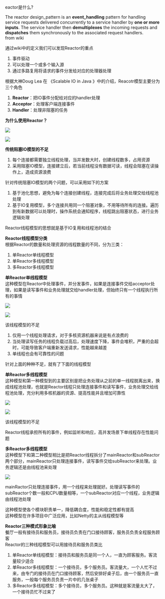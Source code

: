 eactor是什么?
 
The reactor design_pattern is an **event_handling** pattern for handling service requests delivered concurrently to a service handler by **one or more inputs**. The service handler then **demultiplexes** the incoming requests and **dispatches** them synchronously to the associated request handlers.  
from wiki  

通过wiki中的定义我们可以发现Reactor的重点  

1.  事件驱动
2.  可以处理一个或多个输入源
3.  通过多路复用将请求的事件分发给对应的处理器处理

  
  

根据大神Doug Lea 在 《Scalable IO in Java 》中的介绍，Reacotr模型主要分为三个角色  

1.  **Reactor**：把IO事件分配给对应的handler处理
2.  **Acceptor**：处理客户端连接事件
3.  **Handler**：处理非阻塞的任务

  
  

**为什么使用Reactor？**  

![](https://pic2.zhimg.com/v2-5598826468eb205e6a7ba3354367c372_b.jpg)

![](https://pic2.zhimg.com/80/v2-5598826468eb205e6a7ba3354367c372_1440w.jpg)

  

**传统阻塞IO模型的不足**  

1.  每个连接都需要独立线程处理，当并发数大时，创建线程数多，占用资源
2.  采用阻塞IO模型，连接建立后，若当前线程没有数据可读，线程会阻塞在读操作上，造成资源浪费

  
  
  

针对传统阻塞IO模型的两个问题，可以采用如下的方案  

1.  基于池化思想，避免为每个连接创建线程，连接完成后将业务处理交给线程池处理
2.  基于IO复用模型，多个连接共用同一个阻塞对象，不用等待所有的连接。遍历到有新数据可以处理时，操作系统会通知程序，线程跳出阻塞状态，进行业务逻辑处理

  

Reactor线程模型的思想就是基于IO复用和线程池的结合  

**Reactor线程模型分类**  
根据Reactor的数量和处理资源的线程数量的不同，分为三类：  

1.  单Reactor单线程模型
2.  单Reactor多线程模型
3.  多Reactor多线程模型

  
  

**单Reactor单线程模型**  
这种模型在Reactor中处理事件，并分发事件，如果是连接事件交给acceptor处理，如果是读写事件和业务处理就交给handler处理，但始终只有一个线程执行所有的事情  

![](https://pic3.zhimg.com/v2-a3a7f2b064f424fbb11e77f019123e62_b.jpg)

![](https://pic3.zhimg.com/80/v2-a3a7f2b064f424fbb11e77f019123e62_1440w.jpg)

  

该线程模型的不足  

1.  仅用一个线程处理请求，对于多核资源机器来说是有点浪费的
2.  当处理读写任务的线程负载过高后，处理速度下降，事件会堆积，严重的会超时，可能导致客户端重新发送请求，性能越来越差
3.  单线程也会有可靠性的问题

  
  

针对上面的种种不足，就有了下面的线程模型  

**单Reactor多线程模型**  
这种模型和第一种模型到的主要区别是把业务处理从之前的单一线程脱离出来，换成线程池处理，也就是Reactor线程只处理连接事件和读写事件，业务处理交给线程池处理，充分利用多核机器的资源、提高性能并且增加可靠性  

![](https://pic2.zhimg.com/v2-d60a5c2c930e3ec611855d387d2429ec_b.jpg)

![](https://pic2.zhimg.com/80/v2-d60a5c2c930e3ec611855d387d2429ec_1440w.jpg)


该线程模型的不足  

Reactor线程承担所有的事件，例如监听和响应，高并发场景下单线程存在性能问题  

**多Reactor多线程模型**  
这种模型下和第二种模型相比是把Reactor线程拆分了mainReactor和subReactor两个部分，mainReactor只处理连接事件，读写事件交给subReactor来处理。业务逻辑还是由线程池来处理  

![](https://pic1.zhimg.com/v2-ca0ee6f64ec8654ba143c30548874095_b.jpg)



mainRactor只处理连接事件，用一个线程来处理就好。处理读写事件的subReactor个数一般和CPU数量相等，一个subReactor对应一个线程，业务逻辑由线程池处理  

这种模型使各个模块职责单一，降低耦合度，性能和稳定性都有提高  
这种模型在许多项目中广泛应用，比如Netty的主从线程模型等  

**Reactor三种模式形象比喻**  
餐厅一般有接待员和服务员，接待员负责在门口接待顾客，服务员负责全程服务顾客  
Reactor的三种线程模型可以用接待员和服务员类比  

1.  单Reactor单线程模型：接待员和服务员是同一个人，一直为顾客服务。客流量较少适合
2.  单Reactor多线程模型：一个接待员，多个服务员。客流量大，一个人忙不过来，由专门的接待员在门口接待顾客，然后安排好桌子后，由一个服务员一直服务，一般每个服务员负责一片中的几张桌子
3.  多Reactor多线程模型：多个接待员，多个服务员。这种就是客流量太大了，一个接待员忙不过来了
